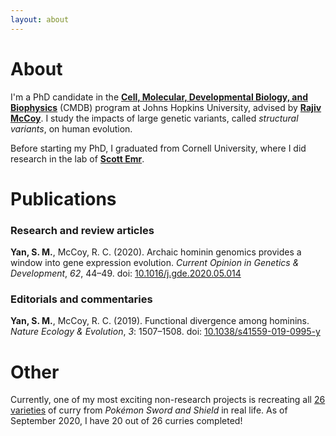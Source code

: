 ```yaml
---
layout: about
---
```


# About

I'm a PhD candidate in the **[Cell, Molecular, Developmental Biology, and Biophysics](https://cmdb.jhu.edu/)** (CMDB) program at Johns Hopkins University, advised by **[Rajiv McCoy](https://mccoy-lab.org/)**. I study the impacts of large genetic variants, called *structural variants*, on human evolution.

Before starting my PhD, I graduated from Cornell University, where I did research in the lab of **[Scott Emr](https://emr.wicmb.cornell.edu/)**.


# Publications

### Research and review articles

**Yan, S. M.**, McCoy, R. C. (2020). Archaic hominin genomics provides a window into gene expression evolution. *Current Opinion in Genetics & Development*, *62*, 44–49. doi: [10.1016/j.gde.2020.05.014](https://doi.org/10.1016/j.gde.2020.05.014)

### Editorials and commentaries

**Yan, S. M.**, McCoy, R. C. (2019). Functional divergence among hominins. *Nature Ecology & Evolution*, *3*: 1507–1508. doi: [10.1038/s41559-019-0995-y](https://doi.org/10.1038/s41559-019-0995-y)


<!-- # Academic service

## symBIOsis

**[symBIOsis](https://sites.krieger.jhu.edu/symbiosis/)** was founded in 2020 by members of of **[MInDS](https://biominds.jhu.edu/)**, a graduate student organization in the Department of Biology.

Among other things, we organize practice rotation talks for first years, mock qualifying exams for second years, advising meetings on topics like choosing thesis labs and writing grant applications, and social events like virtual trivia nights and movie screenings.

We also run (and often serve as mentors for) the BioBuddies program, which pairs incoming CMDB first years with upper-year mentors.

## BioReps

The BioReps are liasons between their graduate cohort and the CMDB program directors and administration. They're also involved in running recruitment for prospective graduate students every year.

Some initiatives I've been part of as a BioRep are administering a survey on department climate issues, trying to implement a teaching feedback system for graduate TAs, and organizing department town halls during the COVID-19 pandemic.


# Teaching

I'm currently a TA for the CMDB program's Quantitative Biology Lab course (`AS.020.617`), as well as our one-week **[Quantitative Biology Bootcamp](http://bxlab.github.io/cmdb-bootcamp/)** (`AS.020.607`). These courses introduce new PhD students — many of whom have no coding experience — to computational biology.

In the 2019-2020 academic year, I was a teaching assistant for Developmental Genetics Lab (`AS.020.340`), an undergraduate lab course. -->


# Other

Currently, one of my most exciting non-research projects is recreating all [26 varieties](https://www.serebii.net/swordshield/currydex.shtml) of curry from *Pokémon Sword and Shield* in real life. As of September 2020, I have 20 out of 26 curries completed!
